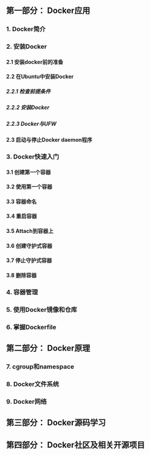 ## 第一部分： Docker应用

### 1. Docker简介

### 2. 安装Docker

#### 2.1 安装docker前的准备

#### 2.2 在Ubuntu中安装Docker
##### 2.2.1 检查前提条件
##### 2.2.2 安装Docker
##### 2.2.3 Docker与UFW
#### 2.3 启动与停止Docker daemon程序


### 3. Docker快速入门
#### 3.1 创建第一个容器
#### 3.2 使用第一个容器
#### 3.3 容器命名
#### 3.4 重启容器
#### 3.5 Attach到容器上
#### 3.6 创建守护式容器
#### 3.7 停止守护式容器
#### 3.8 删除容器

### 4. 容器管理

### 5. 使用Docker镜像和仓库

### 6. 掌握Dockerfile

## 第二部分： Docker原理

### 7. cgroup和namespace

### 8. Docker文件系统

### 9. Docker网络

## 第三部分： Docker源码学习

## 第四部分： Docker社区及相关开源项目

